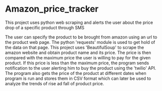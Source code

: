 # Amazon_price_tracker
This project uses python web scraping and alerts the user about the price drop of a specific product through SMS

The user can specify the product to be brought from amazon using an url to the product web page.
The python 'requests' module is used to get hold of the data on that page.
This project uses 'BeautifulSoup' to scrape the amazon website and obtain product name and its price.
The price is then compared with the maximum price the user is willing to pay for the given product. 
If this price is less than the maximum price, the program sends notification to the user alerting him to buy the product using the 'twilio' API.
The program also gets the price of the product at different dates when program is run and stores them in CSV format which can later be used to analyze the trends of rise ad fall of product price.
